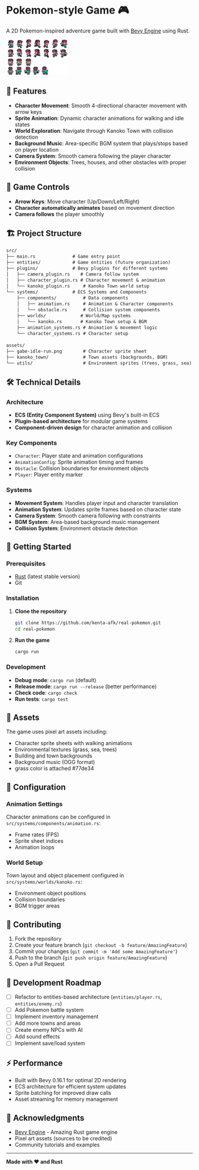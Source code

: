 # Pokemon-style Game 🎮

A 2D Pokemon-inspired adventure game built with [Bevy Engine](https://bevyengine.org/) using Rust.

![Game Preview](assets/gabe-idle-run.png)

## 🚀 Features

- **Character Movement**: Smooth 4-directional character movement with arrow keys
- **Sprite Animation**: Dynamic character animations for walking and idle states
- **World Exploration**: Navigate through Kanoko Town with collision detection
- **Background Music**: Area-specific BGM system that plays/stops based on player location
- **Camera System**: Smooth camera following the player character
- **Environment Objects**: Trees, houses, and other obstacles with proper collision

## 🎯 Game Controls

- **Arrow Keys**: Move character (Up/Down/Left/Right)
- **Character automatically animates** based on movement direction
- **Camera follows** the player smoothly

## 🏗️ Project Structure

```
src/
├── main.rs              # Game entry point
├── entities/            # Game entities (future organization)
├── plugins/             # Bevy plugins for different systems
│   ├── camera_plugin.rs    # Camera follow system
│   ├── character_plugin.rs # Character movement & animation
│   └── kanoko_plugin.rs     # Kanoko Town world setup
└── systems/             # ECS Systems and Components
    ├── components/          # Data components
    │   ├── animation.rs     # Animation & Character components
    │   └── obstacle.rs      # Collision system components
    ├── worlds/             # World/Map systems
    │   └── kanoko.rs       # Kanoko Town setup & BGM
    ├── animation_systems.rs # Animation & movement logic
    └── character_systems.rs # Character setup

assets/
├── gabe-idle-run.png        # Character sprite sheet
├── kanoko_town/             # Town assets (backgrounds, BGM)
└── utils/                   # Environment sprites (trees, grass, sea)
```

## 🛠️ Technical Details

### Architecture
- **ECS (Entity Component System)** using Bevy's built-in ECS
- **Plugin-based architecture** for modular game systems
- **Component-driven design** for character animation and collision

### Key Components
- `Character`: Player state and animation configurations
- `AnimationConfig`: Sprite animation timing and frames
- `Obstacle`: Collision boundaries for environment objects
- `Player`: Player entity marker

### Systems
- **Movement System**: Handles player input and character translation
- **Animation System**: Updates sprite frames based on character state
- **Camera System**: Smooth camera following with constraints
- **BGM System**: Area-based background music management
- **Collision System**: Environment obstacle detection

## 🚀 Getting Started

### Prerequisites
- [Rust](https://www.rust-lang.org/tools/install) (latest stable version)
- Git

### Installation

1. **Clone the repository**
   ```bash
   git clone https://github.com/kenta-afk/real-pokemon.git
   cd real-pokemon
   ```

2. **Run the game**
   ```bash
   cargo run
   ```

### Development

- **Debug mode**: `cargo run` (default)
- **Release mode**: `cargo run --release` (better performance)
- **Check code**: `cargo check`
- **Run tests**: `cargo test`

## 🎨 Assets

The game uses pixel art assets including:
- Character sprite sheets with walking animations
- Environmental textures (grass, sea, trees)
- Building and town backgrounds
- Background music (OGG format)
- grass color is attached #77de34

## 🔧 Configuration

### Animation Settings
Character animations can be configured in `src/systems/components/animation.rs`:
- Frame rates (FPS)
- Sprite sheet indices
- Animation loops

### World Setup
Town layout and object placement configured in `src/systems/worlds/kanoko.rs`:
- Environment object positions
- Collision boundaries
- BGM trigger areas

## 🤝 Contributing

1. Fork the repository
2. Create your feature branch (`git checkout -b feature/AmazingFeature`)
3. Commit your changes (`git commit -m 'Add some AmazingFeature'`)
4. Push to the branch (`git push origin feature/AmazingFeature`)
5. Open a Pull Request

## 📝 Development Roadmap

- [ ] Refactor to entities-based architecture (`entities/player.rs`, `entities/enemy.rs`)
- [ ] Add Pokemon battle system
- [ ] Implement inventory management
- [ ] Add more towns and areas
- [ ] Create enemy NPCs with AI
- [ ] Add sound effects
- [ ] Implement save/load system

## ⚡ Performance

- Built with Bevy 0.16.1 for optimal 2D rendering
- ECS architecture for efficient system updates
- Sprite batching for improved draw calls
- Asset streaming for memory management

## 🙏 Acknowledgments

- [Bevy Engine](https://bevyengine.org/) - Amazing Rust game engine
- Pixel art assets (sources to be credited)
- Community tutorials and examples

---

**Made with ❤️ and Rust**
